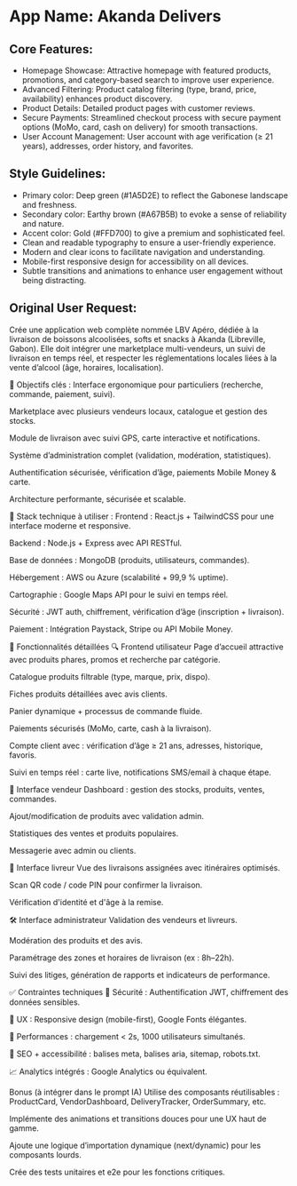 # **App Name**: Akanda Delivers

## Core Features:

- Homepage Showcase: Attractive homepage with featured products, promotions, and category-based search to improve user experience.
- Advanced Filtering: Product catalog filtering (type, brand, price, availability) enhances product discovery.
- Product Details: Detailed product pages with customer reviews.
- Secure Payments: Streamlined checkout process with secure payment options (MoMo, card, cash on delivery) for smooth transactions.
- User Account Management: User account with age verification (≥ 21 years), addresses, order history, and favorites.

## Style Guidelines:

- Primary color: Deep green (#1A5D2E) to reflect the Gabonese landscape and freshness.
- Secondary color: Earthy brown (#A67B5B) to evoke a sense of reliability and nature.
- Accent color: Gold (#FFD700) to give a premium and sophisticated feel.
- Clean and readable typography to ensure a user-friendly experience.
- Modern and clear icons to facilitate navigation and understanding.
- Mobile-first responsive design for accessibility on all devices.
- Subtle transitions and animations to enhance user engagement without being distracting.

## Original User Request:
Crée une application web complète nommée LBV Apéro, dédiée à la livraison de boissons alcoolisées, softs et snacks à Akanda (Libreville, Gabon). Elle doit intégrer une marketplace multi-vendeurs, un suivi de livraison en temps réel, et respecter les réglementations locales liées à la vente d’alcool (âge, horaires, localisation).

🎯 Objectifs clés :
Interface ergonomique pour particuliers (recherche, commande, paiement, suivi).

Marketplace avec plusieurs vendeurs locaux, catalogue et gestion des stocks.

Module de livraison avec suivi GPS, carte interactive et notifications.

Système d’administration complet (validation, modération, statistiques).

Authentification sécurisée, vérification d’âge, paiements Mobile Money & carte.

Architecture performante, sécurisée et scalable.

🧱 Stack technique à utiliser :
Frontend : React.js + TailwindCSS pour une interface moderne et responsive.

Backend : Node.js + Express avec API RESTful.

Base de données : MongoDB (produits, utilisateurs, commandes).

Hébergement : AWS ou Azure (scalabilité + 99,9 % uptime).

Cartographie : Google Maps API pour le suivi en temps réel.

Sécurité : JWT auth, chiffrement, vérification d’âge (inscription + livraison).

Paiement : Intégration Paystack, Stripe ou API Mobile Money.

🔧 Fonctionnalités détaillées
🔍 Frontend utilisateur
Page d’accueil attractive avec produits phares, promos et recherche par catégorie.

Catalogue produits filtrable (type, marque, prix, dispo).

Fiches produits détaillées avec avis clients.

Panier dynamique + processus de commande fluide.

Paiements sécurisés (MoMo, carte, cash à la livraison).

Compte client avec : vérification d’âge ≥ 21 ans, adresses, historique, favoris.

Suivi en temps réel : carte live, notifications SMS/email à chaque étape.

🛒 Interface vendeur
Dashboard : gestion des stocks, produits, ventes, commandes.

Ajout/modification de produits avec validation admin.

Statistiques des ventes et produits populaires.

Messagerie avec admin ou clients.

🚚 Interface livreur
Vue des livraisons assignées avec itinéraires optimisés.

Scan QR code / code PIN pour confirmer la livraison.

Vérification d'identité et d'âge à la remise.

🛠️ Interface administrateur
Validation des vendeurs et livreurs.

Modération des produits et des avis.

Paramétrage des zones et horaires de livraison (ex : 8h–22h).

Suivi des litiges, génération de rapports et indicateurs de performance.

✅ Contraintes techniques
🔐 Sécurité : Authentification JWT, chiffrement des données sensibles.

📱 UX : Responsive design (mobile-first), Google Fonts élégantes.

🧠 Performances : chargement < 2s, 1000 utilisateurs simultanés.

🎯 SEO + accessibilité : balises meta, balises aria, sitemap, robots.txt.

📈 Analytics intégrés : Google Analytics ou équivalent.

Bonus (à intégrer dans le prompt IA)
Utilise des composants réutilisables : ProductCard, VendorDashboard, DeliveryTracker, OrderSummary, etc.

Implémente des animations et transitions douces pour une UX haut de gamme.

Ajoute une logique d’importation dynamique (next/dynamic) pour les composants lourds.

Crée des tests unitaires et e2e pour les fonctions critiques.
  